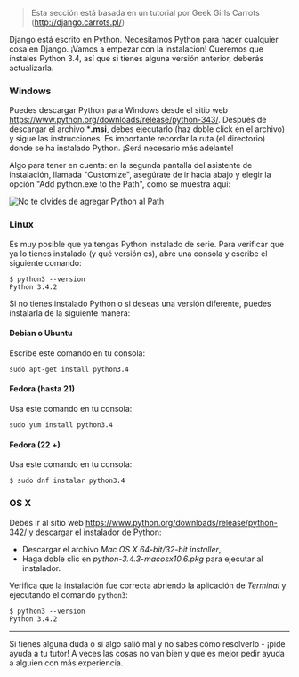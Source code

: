 > Esta sección está basada en un tutorial por Geek Girls Carrots (http://django.carrots.pl/)

Django está escrito en Python. Necesitamos Python para hacer cualquier cosa en Django. ¡Vamos a empezar con la instalación! Queremos que instales Python 3.4, así que si tienes alguna versión anterior, deberás actualizarla.

### Windows

Puedes descargar Python para Windows desde el sitio web https://www.python.org/downloads/release/python-343/. Después de descargar el archivo ***.msi**, debes ejecutarlo (haz doble click en el archivo) y sigue las instrucciones. Es importante recordar la ruta (el directorio) donde se ha instalado Python. ¡Será necesario más adelante!

Algo para tener en cuenta: en la segunda pantalla del asistente de instalación, llamada "Customize", asegúrate de ir hacia abajo y elegir la opción "Add python.exe to the Path", como se muestra aquí:

![No te olvides de agregar Python al Path](../python_installation/images/add_python_to_windows_path.png)

### Linux

Es muy posible que ya tengas Python instalado de serie. Para verificar que ya lo tienes instalado (y qué versión es), abre una consola y escribe el siguiente comando:

    $ python3 --version
    Python 3.4.2
    

Si no tienes instalado Python o si deseas una versión diferente, puedes instalarla de la siguiente manera:

#### Debian o Ubuntu

Escribe este comando en tu consola:

    sudo apt-get install python3.4
    

#### Fedora (hasta 21)

Usa este comando en tu consola:

    sudo yum install python3.4
    

#### Fedora (22 +)

Usa este comando en tu consola:

    $ sudo dnf instalar python3.4
    

### OS X

Debes ir al sitio web https://www.python.org/downloads/release/python-342/ y descargar el instalador de Python:

  * Descargar el archivo *Mac OS X 64-bit/32-bit installer*,
  * Haga doble clic en *python-3.4.3-macosx10.6.pkg* para ejecutar al instalador.

Verifica que la instalación fue correcta abriendo la aplicación de *Terminal* y ejecutando el comando `python3`:

    $ python3 --version
    Python 3.4.2
    

* * *

Si tienes alguna duda o si algo salió mal y no sabes cómo resolverlo - ¡pide ayuda a tu tutor! A veces las cosas no van bien y que es mejor pedir ayuda a alguien con más experiencia.